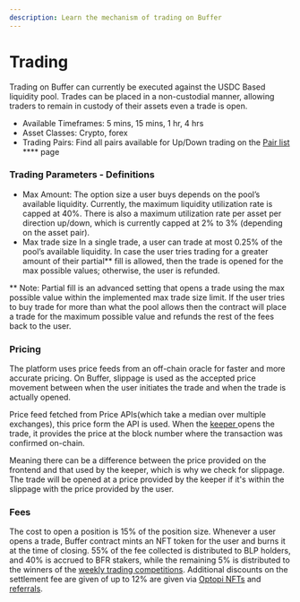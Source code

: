 ```yaml
---
description: Learn the mechanism of trading on Buffer
---
```


# Trading

Trading on Buffer can currently be executed against the USDC Based liquidity pool. Trades can be placed in a non-custodial manner, allowing traders to remain in custody of their assets even a trade is open.&#x20;

* Available Timeframes: 5 mins, 15 mins, 1 hr, 4 hrs
* Asset Classes: Crypto, forex
* Trading Pairs: Find all pairs available for Up/Down trading on the [Pair list](../products/up-down.md#pair-list) **** page

### Trading Parameters - Definitions

* Max Amount: The option size a user buys depends on the pool’s available liquidity. Currently, the maximum liquidity utilization rate is capped at 40%. There is also a maximum utilization rate per asset per direction up/down, which is currently capped at 2% to 3% (depending on the asset pair).
* Max trade size In a single trade, a user can trade at most 0.25% of the pool’s available liquidity. In case the user tries trading for a greater amount of their partial\*\* fill is allowed, then the trade is opened for the max possible values; otherwise, the user is refunded.

\*\* Note: Partial fill is an advanced setting that opens a trade using the max possible value within the implemented max trade size limit. If the user tries to buy trade for more than what the pool allows then the contract will place a trade for the maximum possible value and refunds the rest of the fees back to the user.

### Pricing

The platform uses price feeds from an off-chain oracle for faster and more accurate pricing. On Buffer, slippage is used as the accepted price movement between when the user initiates the trade and when the trade is actually opened.

Price feed fetched from Price APIs(which take a median over multiple exchanges), this price form the API is used. When the [keeper ](../developer-docs/keepers.md)opens the trade, it provides the price at the block number where the transaction was confirmed on-chain.&#x20;

Meaning there can be a difference between the price provided on the frontend and that used by the keeper, which is why we check for slippage. The trade will be opened at a price provided by the keeper if it's within the slippage with the price provided by the user.

### Fees

The cost to open a position is 15% of the position size. Whenever a user opens a trade, Buffer contract mints an NFT token for the user and burns it at the time of closing. 55% of the fee collected is distributed to BLP holders, and 40% is accrued to BFR stakers, while the remaining 5% is distributed to the winners of the [weekly trading competitions](https://app.buffer.finance/#/leaderboard/weekly). Additional discounts on the settlement fee are given of up to 12% are given via [Optopi NFTs](https://optopi.buffer.finance/) and [referrals](https://app.buffer.finance/#/referral?tab=Use+a+Referral).

